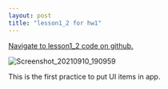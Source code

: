 ```yaml
---
layout: post
title: "lesson1_2 for hw1"
---
```


<a href="https://github.ccs.neu.edu/senyan/lesson1_2">Navigate to lesson1_2 code on github.</a>

![Screenshot_20210910_190959](https://user-images.githubusercontent.com/77960108/133003890-03947107-3194-488c-b1d4-e38dcbb48607.png)


<p>
  This is the first practice to put UI items in app.
</p>




